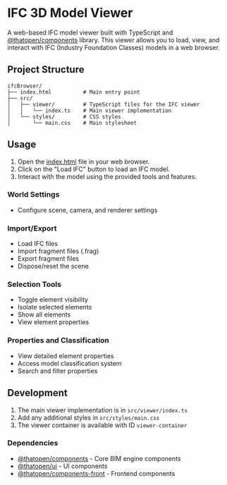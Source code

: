 # IFC 3D Model Viewer

A web-based IFC model viewer built with TypeScript and [@thatopen/components](https://github.com/ThatOpen/engine_components) library. This viewer allows you to load, view, and interact with IFC (Industry Foundation Classes) models in a web browser.

## Project Structure

```
ifcBrowser/
├── index.html          # Main entry point
├── src/
│   ├── viewer/         # TypeScript files for the IFC viewer
│   │   └── index.ts    # Main viewer implementation
│   └── styles/         # CSS styles
│       └── main.css    # Main stylesheet
```

## Usage

1. Open the [index.html](index.html) file in your web browser.
2. Click on the "Load IFC" button to load an IFC model.
3. Interact with the model using the provided tools and features.

### World Settings
- Configure scene, camera, and renderer settings

### Import/Export
- Load IFC files
- Import fragment files (.frag)
- Export fragment files
- Dispose/reset the scene

### Selection Tools
- Toggle element visibility
- Isolate selected elements
- Show all elements
- View element properties

### Properties and Classification
- View detailed element properties
- Access model classification system
- Search and filter properties

## Development

1. The main viewer implementation is in `src/viewer/index.ts`
2. Add any additional styles in `src/styles/main.css`
3. The viewer container is available with ID `viewer-container`

### Dependencies

- [@thatopen/components](https://github.com/ThatOpen/engine_components) - Core BIM engine components
- [@thatopen/ui](https://github.com/ThatOpen/engine_components) - UI components
- [@thatopen/components-front](https://github.com/ThatOpen/engine_components) - Frontend components
